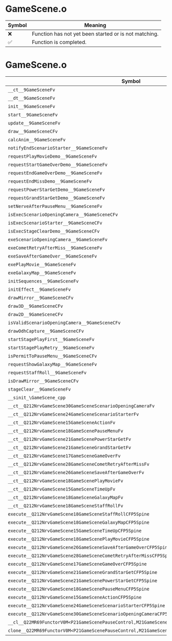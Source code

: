 # GameScene.o
| Symbol | Meaning 
| ------------- | ------------- 
| :x: | Function has not yet been started or is not matching. 
| :white_check_mark: | Function is completed. 


# GameScene.o
| Symbol | Decompiled? |
| ------------- | ------------- |
| `__ct__9GameSceneFv` | :x: |
| `__dt__9GameSceneFv` | :x: |
| `init__9GameSceneFv` | :x: |
| `start__9GameSceneFv` | :x: |
| `update__9GameSceneFv` | :x: |
| `draw__9GameSceneCFv` | :x: |
| `calcAnim__9GameSceneFv` | :x: |
| `notifyEndScenarioStarter__9GameSceneFv` | :x: |
| `requestPlayMovieDemo__9GameSceneFv` | :x: |
| `requestStartGameOverDemo__9GameSceneFv` | :x: |
| `requestEndGameOverDemo__9GameSceneFv` | :x: |
| `requestEndMissDemo__9GameSceneFv` | :x: |
| `requestPowerStarGetDemo__9GameSceneFv` | :x: |
| `requestGrandStarGetDemo__9GameSceneFv` | :x: |
| `setNerveAfterPauseMenu__9GameSceneFv` | :x: |
| `isExecScenarioOpeningCamera__9GameSceneCFv` | :x: |
| `isExecScenarioStarter__9GameSceneCFv` | :x: |
| `isExecStageClearDemo__9GameSceneCFv` | :x: |
| `exeScenarioOpeningCamera__9GameSceneFv` | :x: |
| `exeCometRetryAfterMiss__9GameSceneFv` | :x: |
| `exeSaveAfterGameOver__9GameSceneFv` | :x: |
| `exePlayMovie__9GameSceneFv` | :x: |
| `exeGalaxyMap__9GameSceneFv` | :x: |
| `initSequences__9GameSceneFv` | :x: |
| `initEffect__9GameSceneFv` | :x: |
| `drawMirror__9GameSceneCFv` | :x: |
| `draw3D__9GameSceneCFv` | :x: |
| `draw2D__9GameSceneCFv` | :x: |
| `isValidScenarioOpeningCamera__9GameSceneCFv` | :x: |
| `drawOdhCapture__9GameSceneCFv` | :x: |
| `startStagePlayFirst__9GameSceneFv` | :x: |
| `startStagePlayRetry__9GameSceneFv` | :x: |
| `isPermitToPauseMenu__9GameSceneCFv` | :x: |
| `requestShowGalaxyMap__9GameSceneFv` | :x: |
| `requestStaffRoll__9GameSceneFv` | :x: |
| `isDrawMirror__9GameSceneCFv` | :x: |
| `stageClear__9GameSceneFv` | :x: |
| `__sinit_\GameScene_cpp` | :x: |
| `__ct__Q212NrvGameScene30GameSceneScenarioOpeningCameraFv` | :x: |
| `__ct__Q212NrvGameScene24GameSceneScenarioStarterFv` | :x: |
| `__ct__Q212NrvGameScene15GameSceneActionFv` | :x: |
| `__ct__Q212NrvGameScene18GameScenePauseMenuFv` | :x: |
| `__ct__Q212NrvGameScene21GameScenePowerStarGetFv` | :x: |
| `__ct__Q212NrvGameScene21GameSceneGrandStarGetFv` | :x: |
| `__ct__Q212NrvGameScene17GameSceneGameOverFv` | :x: |
| `__ct__Q212NrvGameScene28GameSceneCometRetryAfterMissFv` | :x: |
| `__ct__Q212NrvGameScene26GameSceneSaveAfterGameOverFv` | :x: |
| `__ct__Q212NrvGameScene18GameScenePlayMovieFv` | :x: |
| `__ct__Q212NrvGameScene15GameSceneTimeUpFv` | :x: |
| `__ct__Q212NrvGameScene18GameSceneGalaxyMapFv` | :x: |
| `__ct__Q212NrvGameScene18GameSceneStaffRollFv` | :x: |
| `execute__Q212NrvGameScene18GameSceneStaffRollCFP5Spine` | :x: |
| `execute__Q212NrvGameScene18GameSceneGalaxyMapCFP5Spine` | :x: |
| `execute__Q212NrvGameScene15GameSceneTimeUpCFP5Spine` | :x: |
| `execute__Q212NrvGameScene18GameScenePlayMovieCFP5Spine` | :x: |
| `execute__Q212NrvGameScene26GameSceneSaveAfterGameOverCFP5Spine` | :x: |
| `execute__Q212NrvGameScene28GameSceneCometRetryAfterMissCFP5Spine` | :x: |
| `execute__Q212NrvGameScene17GameSceneGameOverCFP5Spine` | :x: |
| `execute__Q212NrvGameScene21GameSceneGrandStarGetCFP5Spine` | :x: |
| `execute__Q212NrvGameScene21GameScenePowerStarGetCFP5Spine` | :x: |
| `execute__Q212NrvGameScene18GameScenePauseMenuCFP5Spine` | :x: |
| `execute__Q212NrvGameScene15GameSceneActionCFP5Spine` | :x: |
| `execute__Q212NrvGameScene24GameSceneScenarioStarterCFP5Spine` | :x: |
| `execute__Q212NrvGameScene30GameSceneScenarioOpeningCameraCFP5Spine` | :x: |
| `__cl__Q22MR69FunctorV0M<P21GameScenePauseControl,M21GameScenePauseControlFPCvPv_v>CFv` | :x: |
| `clone__Q22MR69FunctorV0M<P21GameScenePauseControl,M21GameScenePauseControlFPCvPv_v>CFP7JKRHeap` | :x: |
